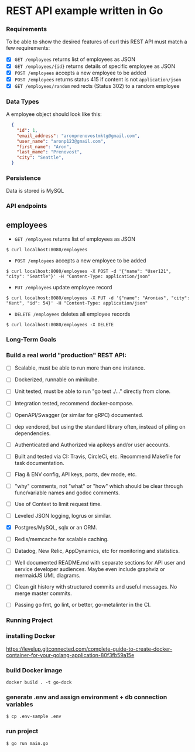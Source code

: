 # REST API example written in Go 

### Requirements

To be able to show the desired features of curl this REST API must match a few
requirements:

* [x] `GET /employees` returns list of employees as JSON
* [x] `GET /employees/{id}` returns details of specific employee as JSON
* [x] `POST /employees` accepts a new employee to be added
* [x] `POST /employees` returns status 415 if content is not `application/json`
* [x] `GET /employees/random` redirects (Status 302) to a random employee

### Data Types

A employee object should look like this:
```json
  {
    "id": 1,
    "email_address": "aronprenovostmktg@gmail.com",
    "user_name": "aronp123@gmail.com",
    "first_name": "Aron",
    "last_mame": "Prenovost",
    "city": "Seattle",
  }
```

### Persistence

Data is stored is MySQL 

### API endpoints

## employees

* `GET /employees` returns list of employees as JSON
```
$ curl localhost:8080/employees
```

* `POST /employees` accepts a new employee to be added
```
$ curl localhost:8080/employees -X POST -d '{"name": "User121", "city": "Seattle"}' -H "Content-Type: application/json"
```

* `PUT /employees` update employee record
```
$ curl localhost:8080/employees -X PUT -d '{"name": "Aronias", "city": "Kent", "id": 54}' -H "Content-Type: application/json"
```

* `DELETE /employees` deletes all employee records 
```
$ curl localhost:8080/employees -X DELETE
```

### Long-Term Goals 
### Build a real world "production" REST API: 

* [ ] Scalable, must be able to run more than one instance.

* [ ] Dockerized, runnable on minikube.

* [ ] Unit tested, must be able to run "go test ./..." directly from clone.

* [ ] Integration tested, recommend docker-compose.

* [ ] OpenAPI/Swagger (or similar for gRPC) documented.

* [ ] dep vendored, but using the standard library often, instead of piling on dependencies.

* [ ] Authenticated and Authorized via apikeys and/or user accounts.

* [ ] Built and tested via CI: Travis, CircleCi, etc. Recommend Makefile for task documentation.

* [ ] Flag & ENV config, API keys, ports, dev mode, etc.

* [ ] "why" comments, not "what" or "how" which should be clear through func/variable names and godoc comments.

* [ ] Use of Context to limit request time.

* [ ] Leveled JSON logging, logrus or similar.

* [x] Postgres/MySQL, sqlx or an ORM.

* [ ] Redis/memcache for scalable caching.

* [ ] Datadog, New Relic, AppDynamics, etc for monitoring and statistics.

* [ ] Well documented README.md with separate sections for API user and service developer audiences. Maybe even include graphviz or mermaidJS UML diagrams.

* [ ] Clean git history with structured commits and useful messages. No merge master commits.

* [ ] Passing go fmt, go lint, or better, go-metalinter in the CI.


### Running Project 

### installing Docker
https://levelup.gitconnected.com/complete-guide-to-create-docker-container-for-your-golang-application-80f3fb59a15e


### build Docker image 

```
docker build . -t go-dock
```

### generate .env and assign environment + db connection variables

```
$ cp .env-sample .env
```

### run project 

```
$ go run main.go
```
